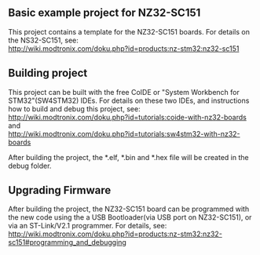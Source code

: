 ## Basic example project for NZ32-SC151
This project contains a template for the NZ32-SC151 boards.
For details on the NS32-SC151, see:  
http://wiki.modtronix.com/doku.php?id=products:nz-stm32:nz32-sc151


## Building project
This project can be built with the free CoIDE or "System Workbench for STM32"(SW4STM32) IDEs. For details on
these two IDEs, and instructions how to build and debug this project, see:  
http://wiki.modtronix.com/doku.php?id=tutorials:coide-with-nz32-boards  
and  
http://wiki.modtronix.com/doku.php?id=tutorials:sw4stm32-with-nz32-boards


After building the project, the *.elf, *.bin and *.hex file will be created in the debug folder.


## Upgrading Firmware
After building the project, the NZ32-SC151 board can be programmed with the new code
using the a USB Bootloader(via USB port on NZ32-SC151), or via an ST-Link/V2.1 programmer.
For details, see:  
http://wiki.modtronix.com/doku.php?id=products:nz-stm32:nz32-sc151#programming_and_debugging
